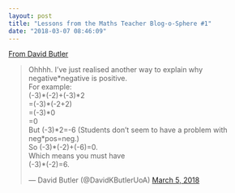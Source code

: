 ```yaml
---
layout: post
title: "Lessons from the Maths Teacher Blog-o-Sphere #1"
date: "2018-03-07 08:46:09"
---
```

[From David Butler](https://twitter.com/DavidKButlerUoA/status/970569836009988097)

<blockquote class="twitter-tweet" data-width="550" data-dnt="true"><p lang="en" dir="ltr">Ohhhh. I’ve just realised another way to explain why negative*negative is positive. <br>For example:<br>(-3)*(-2)+(-3)*2<br>=(-3)*(-2+2)<br>=(-3)*0<br>=0<br>But (-3)*2=-6 (Students don’t seem to have a problem with neg*pos=neg.)<br>So (-3)*(-2)+(-6)=0.<br>Which means you must have<br>(-3)*(-2)=6.</p>&mdash; David Butler (@DavidKButlerUoA) <a href="https://twitter.com/DavidKButlerUoA/status/970569836009988097?ref_src=twsrc%5Etfw">March 5, 2018</a></blockquote><script async src="https://platform.twitter.com/widgets.js" charset="utf-8"></script>